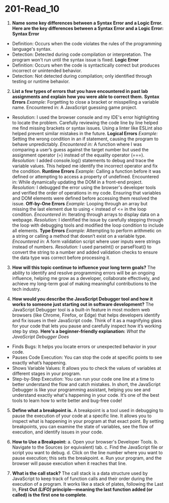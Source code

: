 # 201-Read_10

1. **Name some key differences between a Syntax Error and a Logic Error. Here are the key differences between a Syntax Error and a Logic Error:**
**Syntax Error**
- Definition: Occurs when the code violates the rules of the programming language's syntax.
- Detection: Detected during code compilation or interpretation. The program won't run until the syntax issue is fixed.
**Logic Error**
- Definition: Occurs when the code is syntactically correct but produces incorrect or unintended behavior.
- Detection: Not detected during compilation; only identified through testing or runtime behavior.

2. **List a few types of errors that you have encountered in past lab assignments and explain how you were able to correct them.**
**Syntax Errors**
*Example:* Forgetting to close a bracket or misspelling a variable name.
Encountered in: A JavaScript guessing game project.
- Resolution: I used the browser console and my IDE's error highlighting to locate the problem. Carefully reviewing the code line by line helped me find missing brackets or syntax issues. Using a linter like ESLint also helped prevent similar mistakes in the future.
**Logical Errors**
*Example:* Setting the wrong condition in an if statement, causing the program to behave unpredictably.
*Encountered in:* A function where I was comparing a user’s guess against the target number but used the assignment operator (=) instead of the equality operator (===).
*Resolution:* I added console.log() statements to debug and trace the variable values. This helped me identify the incorrect operator and fix the condition.
**Runtime Errors**
*Example:* Calling a function before it was defined or attempting to access a property of undefined.
Encountered in: While dynamically updating the DOM in a front-end project.
*Resolution:* I debugged the error using the browser's developer tools and verified the order of operations in my code. Ensuring that variables and DOM elements were defined before accessing them resolved the issue.
**Off-by-One Errors**
*Example:* Looping through an array but missing the last element due to using < instead of <= in the loop condition.
*Encountered in:* Iterating through arrays to display data on a webpage.
*Resolution:* I identified the issue by carefully stepping through the loop with debugging tools and modified the loop condition to include all elements.
**Type Errors**
*Example:* Attempting to perform arithmetic on a string or calling a method that doesn’t exist on a variable type.
*Encountered in:* A form validation script where user inputs were strings instead of numbers.
*Resolution:* I used parseInt() or parseFloat() to convert the string to a number and added validation checks to ensure the data type was correct before processing it.

3. **How will this topic continue to influence your long term goals?** The ability to identify and resolve programming errors will be an ongoing influence, helping me grow as a developer, collaborate effectively, and achieve my long-term goal of making meaningful contributions to the tech industry.

4. **How would you describe the JavaScript Debugger tool and how it works to someone just starting out in software development?**  The JavaScript Debugger tool is a built-in feature in most modern web browsers (like Chrome, Firefox, or Edge) that helps developers identify and fix issues in their JavaScript code. Think of it as a magnifying glass for your code that lets you pause and carefully inspect how it’s working step by step. 
**Here's a beginner-friendly explanation:**
*What the JavaScript Debugger Does*
- Finds Bugs: It helps you locate errors or unexpected behavior in your code.
- Pauses Code Execution: You can stop the code at specific points to see exactly what’s happening.
- Shows Variable Values: It allows you to check the values of variables at different stages in your program.
- Step-by-Step Execution: You can run your code one line at a time to better understand the flow and catch mistakes.
In short, the JavaScript Debugger is like your programming assistant, helping you see and understand exactly what's happening in your code. It’s one of the best tools to learn how to write better and bug-free code!

5. **Define what a breakpoint is.**  A breakpoint is a tool used in debugging to pause the execution of your code at a specific line. It allows you to inspect what is happening in your program at that exact point. By setting breakpoints, you can examine the state of variables, see the flow of execution, and identify issues in your code.

6. **How to Use a Breakpoint:**
a. Open your browser's Developer Tools.
b. Navigate to the Sources (or equivalent) tab.
c. Find the JavaScript file or script you want to debug.
d. Click on the line number where you want to pause execution; this sets the breakpoint.
e. Run your program, and the browser will pause execution when it reaches that line.

7. **What is the call stack?**  The call stack is a data structure used by JavaScript to keep track of function calls and their order during the execution of a program. It works like a stack of plates, following the Last In, **First Out *(LIFO)* principle—meaning the last function added (or called) is the first one to complete**.




